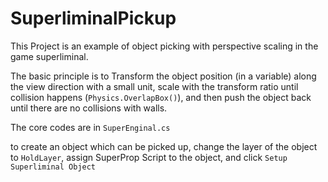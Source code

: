 # SuperliminalPickup
This Project is an example of object picking with perspective scaling in the game superliminal.

The basic principle is to Transform the object position (in a variable) along the view direction with a small unit, scale with the transform ratio until collision happens (`Physics.OverlapBox()`), and then push the object back until there are no collisions with walls.

The core codes are in `SuperEnginal.cs`

to create an object which can be picked up, change the layer of the object to `HoldLayer`, assign SuperProp Script to the object, and click `Setup Superliminal Object`
